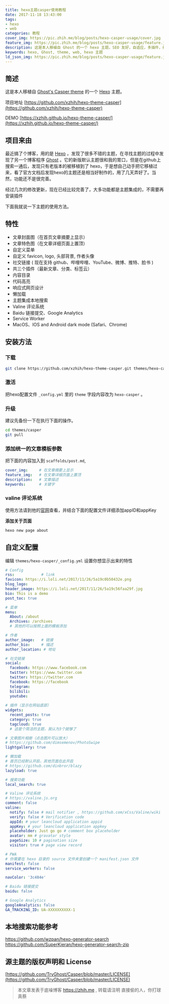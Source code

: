 ```yaml
---
title: hexo主题casper使用教程
date: 2017-11-18 13:43:00
tags: 
- hexo
- web
categories: 教程
cover_img: https://pic.zhih.me/blog/posts/hexo-casper-usage/cover.jpg
feature_img: https://pic.zhih.me/blog/posts/hexo-casper-usage/feature.jpg
description: 这是本人移植自 Ghost 的一个 hexo 主题，SEO 友好，自适应，多插件，经过几次的修改更新，现在已经比较完善了，大多功能都是主题集成的，不需要再安装插件 ...
keywords: hexo, Ghost, theme, web, hexo 主题
ld_json_img: https://pic.zhih.me/blog/posts/hexo-casper-usage/feature.jpg
---
```


## 简述

这是本人移植自 [Ghost's Casper theme](https://github.com/TryGhost/Casper) 的一个 [Hexo](https://hexo.io) 主题。

项目地址 [https://github.com/xzhih/hexo-theme-casper](https://github.com/xzhih/hexo-theme-casper)

DEMO [https://xzhih.github.io/hexo-theme-casper/](https://xzhih.github.io/hexo-theme-casper/)

## 项目来由

最近搞了个博客，用的是 [Hexo](https://hexo.io) ，发现了很多不错的主题，在寻找主题的过程中发现了另一个博客程序 [Ghost](https://ghost.org) 。它的新版默认主题很和我的胃口，但是在github上搜索一通后，发现只有老版本的被移植到了 hexo，于是想自己动手把它移植过来，看了官方文档后发现hexo的主题还是相当好制作的，用了几天弄好了。当然，功能还不是很完善。

经过几次的修改更新，现在已经比较完善了，大多功能都是主题集成的，不需要再安装插件

下面我就说一下主题的使用方法。

## 特性

- 文章封面图（在首页文章摘要上显示）
- 文章特色图（在文章详细页面上置顶）
- 自定义菜单 
- 自定义 favicon, logo, 头部背景, 作者头像
- 社交链接 ( 现在支持 github、哔哩哔哩、YouTube、微博、推特、脸书 ) 
- 共三个插件（最新文章、分类、标签云）
- 内容目录
- 代码高亮
- 响应式网页设计
- 懒加载
- 主题集成本地搜索
- Valine 评论系统
- Baidu 链接提交、Google Analytics
- Service Worker
- MacOS、IOS and Android dark mode (Safari、Chrome)

## 安装方法

### 下载

```bash
git clone https://github.com/xzhih/hexo-theme-casper.git themes/hexo-casper
```

### 激活

把hexo配置文件 `_config.yml` 里的 `theme` 字段内容改为 `hexo-casper` 。

### 升级

建议先备份一下在执行下面的操作。

```bash
cd themes/casper 
git pull
```

### 添加统一的文章模板参数

把下面的内容加入到 `scaffolds/post.md`, 

```yaml
cover_img:     # 在文章摘要上显示
feature_img:   # 在文章详细页面上置顶
description:   # 文章描述
keywords:      # 关键字
```

### valine 评论系统

使用方法请到他的[官网](https://valine.js.org)查看，并结合下面的配置文件详细添加appID和appKey

**添加关于页面**

```bash
hexo new page about
```

## 自定义配置

编辑 `themes/hexo-casper/_config.yml` 设置你想显示出来的特性

```yaml
# Config
rss:            # link
favicon: https://i.loli.net/2017/11/26/5a19c0b50432e.png
blog_logo: 
header_image: https://i.loli.net/2017/11/26/5a19c56faa29f.jpg
bio: This is a demo
post_toc: true

# 菜单
menu:
  About: /about
  Archives: /archives
  # 其他的可以按照上面的模板添加

# 作者
author_image:   # 链接
author_bio:     # 描述
author_location: # 地址

# 社交链接
social:
  facebook: https://www.facebook.com
  twitter: https://www.twitter.com
  twitter: https://twitter.com
  facebook: https://facebook
  telegram:
  bilibili:
  youtube:
  
# 插件（显示在网站底部）
widgets:
  recent_posts: true
  category: true
  tagcloud: true
  # 这是个简洁的主题，我认为3个就够了

# 文章图片相册（点击图片可以放大）
# https://github.com/dimsemenov/PhotoSwipe
lightgallery: true

# 懒加载
# 首页已经默认开启，其他页面在此开启
# https://github.com/dinbror/blazy
lazyload: true

# 搜索功能
local_search: true

# Valine 评论系统
# https://valine.js.org
comment: false
valine:
  notify: false # mail notifier , https://github.com/xCss/Valine/wiki 
  verify: false # Verification code
  appId: # your leancloud application appid
  appKey: # your leancloud application appkey
  placeholder: Just go go # comment box placeholder
  avatar: mm # gravatar style
  pageSize: 10 # pagination size
  visitor: true # page view record

# PWA 
# 你需要在 hexo 目录的 source 文件夹里创建一个 manifest.json 文件
manifest: false
service_workers: false

navColor: '3c484e'

# Baidu 链接提交
baidu: false

# Google Analytics
googleAnalytics: false
GA_TRACKING_ID: UA-XXXXXXXXXX-1

```

## 本地搜索功能参考

https://github.com/wzpan/hexo-generator-search 
https://github.com/SuperKieran/hexo-generator-search-zip

## 源主题的版权声明和 License 

[https://github.com/TryGhost/Casper/blob/master/LICENSE](https://github.com/TryGhost/Casper/blob/master/LICENSE)

>本文章发表于底噪博客 https://zhih.me , 转载请注明
>直接偷的人，你打球真蔡
